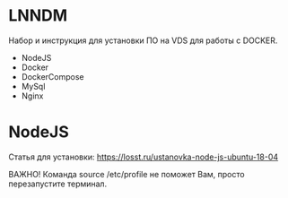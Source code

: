 # LNNDM
Набор и инструкция для установки ПО на VDS для работы с DOCKER.

- NodeJS
- Docker
- DockerCompose
- MySql
- Nginx
# NodeJS
Статья для установки: https://losst.ru/ustanovka-node-js-ubuntu-18-04

ВАЖНО! Команда source /etc/profile не поможет Вам, просто перезапустите терминал.
